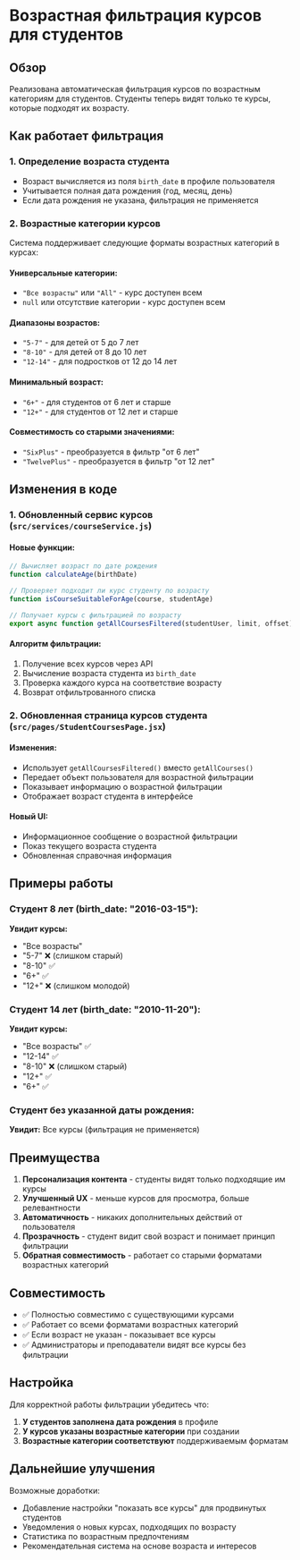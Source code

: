 # Возрастная фильтрация курсов для студентов

## Обзор

Реализована автоматическая фильтрация курсов по возрастным категориям для студентов. Студенты теперь видят только те курсы, которые подходят их возрасту.

## Как работает фильтрация

### 1. Определение возраста студента
- Возраст вычисляется из поля `birth_date` в профиле пользователя
- Учитывается полная дата рождения (год, месяц, день)
- Если дата рождения не указана, фильтрация не применяется

### 2. Возрастные категории курсов
Система поддерживает следующие форматы возрастных категорий в курсах:

#### Универсальные категории:
- `"Все возрасты"` или `"All"` - курс доступен всем
- `null` или отсутствие категории - курс доступен всем

#### Диапазоны возрастов:
- `"5-7"` - для детей от 5 до 7 лет
- `"8-10"` - для детей от 8 до 10 лет  
- `"12-14"` - для подростков от 12 до 14 лет

#### Минимальный возраст:
- `"6+"` - для студентов от 6 лет и старше
- `"12+"` - для студентов от 12 лет и старше

#### Совместимость со старыми значениями:
- `"SixPlus"` - преобразуется в фильтр "от 6 лет"
- `"TwelvePlus"` - преобразуется в фильтр "от 12 лет"

## Изменения в коде

### 1. Обновленный сервис курсов (`src/services/courseService.js`)

#### Новые функции:
```javascript
// Вычисляет возраст по дате рождения
function calculateAge(birthDate)

// Проверяет подходит ли курс студенту по возрасту  
function isCourseSuitableForAge(course, studentAge)

// Получает курсы с фильтрацией по возрасту
export async function getAllCoursesFiltered(studentUser, limit, offset)
```

#### Алгоритм фильтрации:
1. Получение всех курсов через API
2. Вычисление возраста студента из `birth_date`
3. Проверка каждого курса на соответствие возрасту
4. Возврат отфильтрованного списка

### 2. Обновленная страница курсов студента (`src/pages/StudentCoursesPage.jsx`)

#### Изменения:
- Использует `getAllCoursesFiltered()` вместо `getAllCourses()`
- Передает объект пользователя для возрастной фильтрации
- Показывает информацию о возрастной фильтрации
- Отображает возраст студента в интерфейсе

#### Новый UI:
- Информационное сообщение о возрастной фильтрации
- Показ текущего возраста студента
- Обновленная справочная информация

## Примеры работы

### Студент 8 лет (birth_date: "2016-03-15"):
**Увидит курсы:**
- "Все возрасты"
- "5-7" ❌ (слишком старый)
- "8-10" ✅
- "6+" ✅
- "12+" ❌ (слишком молодой)

### Студент 14 лет (birth_date: "2010-11-20"):
**Увидит курсы:**
- "Все возрасты" ✅
- "12-14" ✅  
- "8-10" ❌ (слишком старый)
- "12+" ✅
- "6+" ✅

### Студент без указанной даты рождения:
**Увидит:** Все курсы (фильтрация не применяется)

## Преимущества

1. **Персонализация контента** - студенты видят только подходящие им курсы
2. **Улучшенный UX** - меньше курсов для просмотра, больше релевантности
3. **Автоматичность** - никаких дополнительных действий от пользователя
4. **Прозрачность** - студент видит свой возраст и понимает принцип фильтрации
5. **Обратная совместимость** - работает со старыми форматами возрастных категорий

## Совместимость

- ✅ Полностью совместимо с существующими курсами
- ✅ Работает со всеми форматами возрастных категорий
- ✅ Если возраст не указан - показывает все курсы
- ✅ Администраторы и преподаватели видят все курсы без фильтрации

## Настройка

Для корректной работы фильтрации убедитесь что:

1. **У студентов заполнена дата рождения** в профиле
2. **У курсов указаны возрастные категории** при создании
3. **Возрастные категории соответствуют** поддерживаемым форматам

## Дальнейшие улучшения

Возможные доработки:
- Добавление настройки "показать все курсы" для продвинутых студентов
- Уведомления о новых курсах, подходящих по возрасту
- Статистика по возрастным предпочтениям
- Рекомендательная система на основе возраста и интересов
